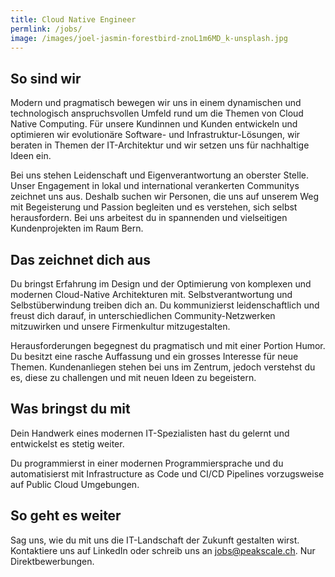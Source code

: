 ```yaml
---
title: Cloud Native Engineer
permlink: /jobs/
image: /images/joel-jasmin-forestbird-znoL1m6MD_k-unsplash.jpg
---
```


## So sind wir

Modern und pragmatisch bewegen wir uns in einem dynamischen und technologisch anspruchsvollen Umfeld rund um die Themen von Cloud Native Computing. Für unsere Kundinnen und Kunden entwickeln und optimieren wir evolutionäre Software- und Infrastruktur-Lösungen, wir beraten in Themen der IT-Architektur und wir setzen uns für nachhaltige Ideen ein.

Bei uns stehen Leidenschaft und Eigenverantwortung an oberster Stelle. Unser Engagement in lokal und international verankerten Communitys zeichnet uns aus. Deshalb suchen wir Personen, die uns auf unserem Weg mit Begeisterung und Passion begleiten und es verstehen, sich selbst herausfordern. Bei uns arbeitest du in spannenden und vielseitigen Kundenprojekten im Raum Bern.

## Das zeichnet dich aus

Du bringst Erfahrung im Design und der Optimierung von komplexen und modernen Cloud-Native Architekturen mit. Selbstverantwortung und Selbstüberwindung treiben dich an. Du kommunizierst leidenschaftlich und freust dich darauf, in unterschiedlichen Community-Netzwerken mitzuwirken und unsere Firmenkultur mitzugestalten.

Herausforderungen begegnest du pragmatisch und mit einer Portion Humor. Du besitzt eine rasche Auffassung und ein grosses Interesse für neue Themen. Kundenanliegen stehen bei uns im Zentrum, jedoch verstehst du es, diese zu challengen und mit neuen Ideen zu begeistern.

## Was bringst du mit

Dein Handwerk eines modernen IT-Spezialisten hast du gelernt und entwickelst es stetig weiter.

Du programmierst in einer modernen Programmiersprache und du automatisierst mit Infrastructure as Code und CI/CD Pipelines vorzugsweise auf Public Cloud Umgebungen.

## So geht es weiter

Sag uns, wie du mit uns die IT-Landschaft der Zukunft gestalten wirst. Kontaktiere uns auf LinkedIn oder schreib uns an jobs@peakscale.ch. Nur Direktbewerbungen.
